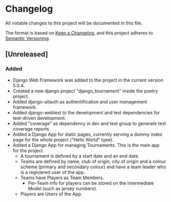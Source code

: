 # Changelog

All notable changes to this project will be documented in this file.

The format is based on [Keep a Changelog](https://keepachangelog.com/en/1.1.0/),
and this project adheres to [Semantic Versioning](https://semver.org/spec/v2.0.0.html).

## [Unreleased]

### Added

- Django Web Framework was added to the project in the current version 5.0.4.
- Created a new django project "django_tournament" inside the poetry project.
- Added django-allauth as authentification and user management framework.
- Added django-webtest to the development and test dependencies for test-driven development.
- Added "coverage" as dependency in dev and test group to generate test coverage reports
- Added a Django App for static pages, currently serving a dummy index page for the whole project ("Hello World" type).
- Added a Django App for managing Tournaments. This is the main app for the project
  - A tournament is defined by a start date and an end date.
  - Teams are defined by name, club of origin, city of origin and a colour scheme (primary and secondary colour) and have a team leader who is a registered user of the app.
  - Teams have Players as Team Members.
    - Per-Team info for players can be stored on the intermediate Model (such as jersey numbers).
  - Players are Users of the App.
